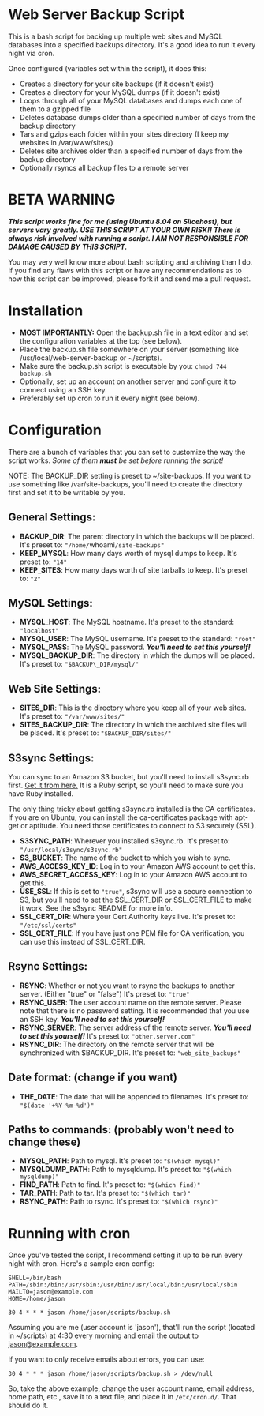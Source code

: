 # Web Server Backup Script

This is a bash script for backing up multiple web sites and MySQL databases into a specified backups directory. It's a good idea to run it every night via cron.

Once configured (variables set within the script), it does this:

* Creates a directory for your site backups (if it doesn't exist)
* Creates a directory for your MySQL dumps (if it doesn't exist)
* Loops through all of your MySQL databases and dumps each one of them to a gzipped file
* Deletes database dumps older than a specified number of days from the backup directory
* Tars and gzips each folder within your sites directory (I keep my websites in /var/www/sites/)
* Deletes site archives older than a specified number of days from the backup directory
* Optionally rsyncs all backup files to a remote server

# BETA WARNING

___This script works fine for me (using Ubuntu 8.04 on Slicehost), but servers vary greatly. USE THIS SCRIPT AT YOUR OWN RISK!! There is always risk involved with running a script. I AM NOT RESPONSIBLE FOR DAMAGE CAUSED BY THIS SCRIPT.___

You may very well know more about bash scripting and archiving than I do. If you find any flaws with this script or have any recommendations as to how this script can be improved, please fork it and send me a pull request.

# Installation

* __MOST IMPORTANTLY:__ Open the backup.sh file in a text editor and set the configuration variables at the top (see below).
* Place the backup.sh file somewhere on your server (something like /usr/local/web-server-backup or ~/scripts).
* Make sure the backup.sh script is executable by you: `chmod 744 backup.sh`
* Optionally, set up an account on another server and configure it to connect using an SSH key.
* Preferably set up cron to run it every night (see below).
    
# Configuration

There are a bunch of variables that you can set to customize the way the script works. _Some of them __must__ be set before running the script!_

NOTE: The BACKUP\_DIR setting is preset to ~/site-backups. If you want to use something like /var/site-backups, you'll need to create the directory first and set it to be writable by you.

## General Settings:

* __BACKUP\_DIR__: The parent directory in which the backups will be placed. It's preset to: `"/home/`whoami`/site-backups"`
* __KEEP\_MYSQL__: How many days worth of mysql dumps to keep. It's preset to: `"14"`
* __KEEP\_SITES__: How many days worth of site tarballs to keep. It's preset to: `"2"`

## MySQL Settings:

* __MYSQL\_HOST__: The MySQL hostname. It's preset to the standard: `"localhost"`
* __MYSQL\_USER__: The MySQL username. It's preset to the standard: `"root"`
* __MYSQL\_PASS__: The MySQL password. ___You'll need to set this yourself!___
* __MYSQL\_BACKUP\_DIR__: The directory in which the dumps will be placed. It's preset to: `"$BACKUP\_DIR/mysql/"`

## Web Site Settings:

* __SITES\_DIR__: This is the directory where you keep all of your web sites. It's preset to: `"/var/www/sites/"`
* __SITES\_BACKUP\_DIR__: The directory in which the archived site files will be placed. It's preset to: `"$BACKUP_DIR/sites/"`

## S3sync Settings:

You can sync to an Amazon S3 bucket, but you'll need to install s3sync.rb first. [Get it from here.](http://s3sync.net/) It is a Ruby script, so you'll need to make sure you have Ruby installed.

The only thing tricky about getting s3sync.rb installed is the CA certificates. If you are on Ubuntu, you can install the ca-certificates package with apt-get or aptitude. You need those certificates to connect to S3 securely (SSL).

* __S3SYNC_PATH__: Wherever you installed s3sync.rb. It's preset to: `"/usr/local/s3sync/s3sync.rb"`
* __S3\_BUCKET__: The name of the bucket to which you wish to sync.
* __AWS\_ACCESS\_KEY_ID__: Log in to your Amazon AWS account to get this.
* __AWS\_SECRET\_ACCESS_KEY__: Log in to your Amazon AWS account to get this.
* __USE\_SSL__: If this is set to `"true"`, s3sync will use a secure connection to S3, but you'll need to set the SSL\_CERT\_DIR or SSL\_CERT\_FILE to make it work. See the s3sync README for more info.
* __SSL\_CERT\_DIR__: Where your Cert Authority keys live. It's preset to: `"/etc/ssl/certs"`
* __SSL\_CERT\_FILE__: If you have just one PEM file for CA verification, you can use this instead of SSL\_CERT\_DIR.

## Rsync Settings:

* __RSYNC__: Whether or not you want to rsync the backups to another server. (Either "true" or "false") It's preset to: `"true"`
* __RSYNC\_USER__: The user account name on the remote server. Please note that there is no password setting. It is recommended that you use an SSH key. ___You'll need to set this yourself!___
* __RSYNC\_SERVER__: The server address of the remote server. ___You'll need to set this yourself!___ It's preset to: `"other.server.com"`
* __RSYNC\_DIR__: The directory on the remote server that will be synchronized with $BACKUP\_DIR. It's preset to: `"web_site_backups"`

## Date format: (change if you want)

* __THE\_DATE__: The date that will be appended to filenames. It's preset to: `"$(date '+%Y-%m-%d')"`

## Paths to commands: (probably won't need to change these)

* __MYSQL\_PATH__: Path to mysql. It's preset to: `"$(which mysql)"`
* __MYSQLDUMP\_PATH__: Path to mysqldump. It's preset to: `"$(which mysqldump)"`
* __FIND\_PATH__: Path to find. It's preset to: `"$(which find)"`
* __TAR\_PATH__: Path to tar. It's preset to: `"$(which tar)"`
* __RSYNC\_PATH__: Path to rsync. It's preset to: `"$(which rsync)"`

# Running with cron

Once you've tested the script, I recommend setting it up to be run every night with cron. Here's a sample cron config:

    SHELL=/bin/bash
    PATH=/sbin:/bin:/usr/sbin:/usr/bin:/usr/local/bin:/usr/local/sbin
    MAILTO=jason@example.com
    HOME=/home/jason

    30 4 * * * jason /home/jason/scripts/backup.sh
    
Assuming you are me (user account is 'jason'), that'll run the script (located in ~/scripts) at 4:30 every morning and email the output to jason@example.com.

If you want to only receive emails about errors, you can use:

    30 4 * * * jason /home/jason/scripts/backup.sh > /dev/null

So, take the above example, change the user account name, email address, home path, etc., save it to a text file, and place it in `/etc/cron.d/`. That should do it.
